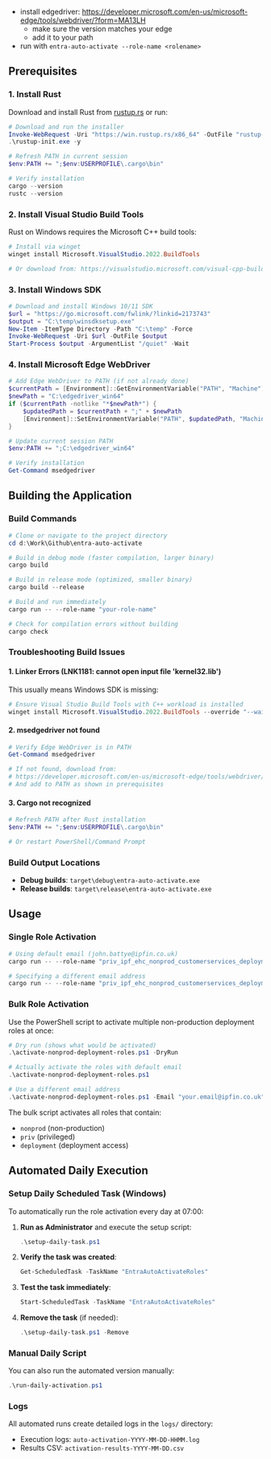 - install edgedriver: https://developer.microsoft.com/en-us/microsoft-edge/tools/webdriver/?form=MA13LH
  - make sure the version matches your edge
  - add it to your path
- run with `entra-auto-activate --role-name <rolename>`

## Prerequisites

### 1. Install Rust
Download and install Rust from [rustup.rs](https://rustup.rs/) or run:
```powershell
# Download and run the installer
Invoke-WebRequest -Uri "https://win.rustup.rs/x86_64" -OutFile "rustup-init.exe"
.\rustup-init.exe -y

# Refresh PATH in current session
$env:PATH += ";$env:USERPROFILE\.cargo\bin"

# Verify installation
cargo --version
rustc --version
```

### 2. Install Visual Studio Build Tools
Rust on Windows requires the Microsoft C++ build tools:
```powershell
# Install via winget
winget install Microsoft.VisualStudio.2022.BuildTools

# Or download from: https://visualstudio.microsoft.com/visual-cpp-build-tools/
```

### 3. Install Windows SDK
```powershell
# Download and install Windows 10/11 SDK
$url = "https://go.microsoft.com/fwlink/?linkid=2173743"
$output = "C:\temp\winsdksetup.exe"
New-Item -ItemType Directory -Path "C:\temp" -Force
Invoke-WebRequest -Uri $url -OutFile $output
Start-Process $output -ArgumentList "/quiet" -Wait
```

### 4. Install Microsoft Edge WebDriver
```powershell
# Add Edge WebDriver to PATH (if not already done)
$currentPath = [Environment]::GetEnvironmentVariable("PATH", "Machine")
$newPath = "C:\edgedriver_win64"
if ($currentPath -notlike "*$newPath*") {
    $updatedPath = $currentPath + ";" + $newPath
    [Environment]::SetEnvironmentVariable("PATH", $updatedPath, "Machine")
}

# Update current session PATH
$env:PATH += ";C:\edgedriver_win64"

# Verify installation
Get-Command msedgedriver
```

## Building the Application

### Build Commands
```powershell
# Clone or navigate to the project directory
cd d:\Work\Github\entra-auto-activate

# Build in debug mode (faster compilation, larger binary)
cargo build

# Build in release mode (optimized, smaller binary)
cargo build --release

# Build and run immediately
cargo run -- --role-name "your-role-name"

# Check for compilation errors without building
cargo check
```

### Troubleshooting Build Issues

#### 1. Linker Errors (LNK1181: cannot open input file 'kernel32.lib')
This usually means Windows SDK is missing:
```powershell
# Ensure Visual Studio Build Tools with C++ workload is installed
winget install Microsoft.VisualStudio.2022.BuildTools --override "--wait --add Microsoft.VisualStudio.Workload.VCTools --add Microsoft.VisualStudio.Component.VC.Tools.x86.x64 --add Microsoft.VisualStudio.Component.Windows11SDK.22000"
```

#### 2. msedgedriver not found
```powershell
# Verify Edge WebDriver is in PATH
Get-Command msedgedriver

# If not found, download from:
# https://developer.microsoft.com/en-us/microsoft-edge/tools/webdriver/
# And add to PATH as shown in prerequisites
```

#### 3. Cargo not recognized
```powershell
# Refresh PATH after Rust installation
$env:PATH += ";$env:USERPROFILE\.cargo\bin"

# Or restart PowerShell/Command Prompt
```

### Build Output Locations
- **Debug builds**: `target\debug\entra-auto-activate.exe`
- **Release builds**: `target\release\entra-auto-activate.exe`

## Usage

### Single Role Activation
```powershell
# Using default email (john.battye@ipfin.co.uk)
cargo run -- --role-name "priv_ipf_ehc_nonprod_customerservices_deployment"

# Specifying a different email address
cargo run -- --role-name "priv_ipf_ehc_nonprod_customerservices_deployment" --email "your.email@ipfin.co.uk"
```

### Bulk Role Activation
Use the PowerShell script to activate multiple non-production deployment roles at once:

```powershell
# Dry run (shows what would be activated)
.\activate-nonprod-deployment-roles.ps1 -DryRun

# Actually activate the roles with default email
.\activate-nonprod-deployment-roles.ps1

# Use a different email address
.\activate-nonprod-deployment-roles.ps1 -Email "your.email@ipfin.co.uk"
```

The bulk script activates all roles that contain:
- `nonprod` (non-production)
- `priv` (privileged)
- `deployment` (deployment access)

## Automated Daily Execution

### Setup Daily Scheduled Task (Windows)
To automatically run the role activation every day at 07:00:

1. **Run as Administrator** and execute the setup script:
   ```powershell
   .\setup-daily-task.ps1
   ```

2. **Verify the task was created**:
   ```powershell
   Get-ScheduledTask -TaskName "EntraAutoActivateRoles"
   ```

3. **Test the task immediately**:
   ```powershell
   Start-ScheduledTask -TaskName "EntraAutoActivateRoles"
   ```

4. **Remove the task** (if needed):
   ```powershell
   .\setup-daily-task.ps1 -Remove
   ```

### Manual Daily Script
You can also run the automated version manually:
```powershell
.\run-daily-activation.ps1
```

### Logs
All automated runs create detailed logs in the `logs/` directory:
- Execution logs: `auto-activation-YYYY-MM-DD-HHMM.log`
- Results CSV: `activation-results-YYYY-MM-DD.csv`